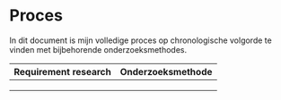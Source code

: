 # Proces
In dit document is mijn volledige proces op chronologische volgorde te vinden met bijbehorende onderzoeksmethodes.

|Requirement research|Onderzoeksmethode|
|:------------------:|:---------------:|
|||
|||
|||
